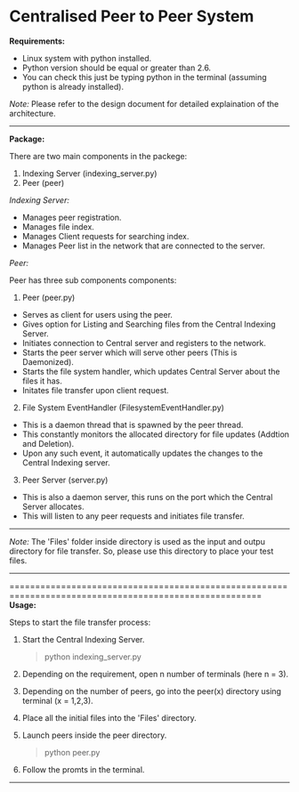 Centralised Peer to Peer System
=======================================================================================================
**Requirements:**

- Linux system with python installed.
- Python version should be equal or greater than 2.6.
- You can check this just be typing python in the terminal (assuming python is already installed).

*Note:* Please refer to the design document for detailed explaination of the architecture.

*******************************************************************************************************

**Package:**

There are two main components in the packege:

1. Indexing Server (indexing_server.py)
2. Peer (peer)

*Indexing Server:*

- Manages peer registration.
- Manages file index.
- Manages Client requests for searching index.
- Manages Peer list in the network that are connected to the server.

*Peer:*
	
Peer has three sub components components:

1. 	Peer (peer.py)
- Serves as client for users using the peer.
- Gives option for Listing and Searching files from the Central Indexing Server.
- Initiates connection to Central server and registers to the network.
- Starts the peer server which will serve other peers (This is Daemonized).
- Starts the file system handler, which updates Central Server about the files it has.
- Initates file transfer upon client request.

2.  File System EventHandler (FilesystemEventHandler.py)
- This is a daemon thread that is spawned by the peer thread.
- This constantly monitors the allocated directory for file updates (Addtion and Deletion).
- Upon any such event, it automatically updates the changes to the Central Indexing server.

3. 	Peer Server	(server.py)
- This is also a daemon server, this runs on the port which the Central Server allocates.
- This will listen to any peer requests and initiates file transfer.
			
*******************************************************************************************************
*Note:* The 'Files' folder inside directory is used as the input and outpu directory for file transfer. 
      So, please use this directory to place your test files.                                         
*******************************************************************************************************
     

=======================================================================================================
**Usage:**

Steps to start the file transfer process:

1. Start the Central Indexing Server.

   > python indexing_server.py

2. Depending on the requirement, open n number of terminals (here n = 3).
3. Depending on the number of peers, go into the peer(x) directory using terminal (x = 1,2,3).
4. Place all the initial files into the 'Files' directory.
5. Launch peers inside the peer directory.
 
   > python peer.py

6. Follow the promts in the terminal.

*******************************************************************************************************



    

